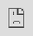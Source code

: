 # test3
<iframe src="https://www.silvergames.com/en/shell-shockers/iframe" style="position:fixed; top:0px; left:0px; bottom:0px; right:0px; width:100%; height:100%; border:none; margin:0; padding:0; overflow:hidden; z-index:999999;">
    Your browser doesn't support iframes
</iframe>

